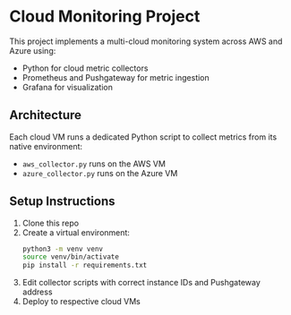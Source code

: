 # Cloud Monitoring Project

This project implements a multi-cloud monitoring system across AWS and Azure using:
- Python for cloud metric collectors
- Prometheus and Pushgateway for metric ingestion
- Grafana for visualization

## Architecture

Each cloud VM runs a dedicated Python script to collect metrics from its native environment:
- `aws_collector.py` runs on the AWS VM
- `azure_collector.py` runs on the Azure VM

## Setup Instructions

1. Clone this repo
2. Create a virtual environment:
    ```bash
    python3 -m venv venv
    source venv/bin/activate
    pip install -r requirements.txt
    ```
3. Edit collector scripts with correct instance IDs and Pushgateway address
4. Deploy to respective cloud VMs


